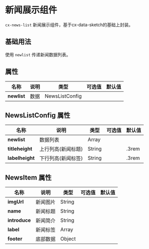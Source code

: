 # 新闻展示组件

`cx-news-list` 新闻展示组件，基于cx-data-sketch的基础上封装。

## 基础用法

使用 `newlist` 传递新闻数据列表。

## 属性

| 名称 | 说明 | 类型 | 可选值 | 默认值 |
| ---- | ----| ---- | ----- | ----- |
| **newlist** | 数据 | NewsListConfig | | |

## NewsListConfig 属性

| 名称 | 说明 | 类型 | 可选值 | 默认值 |
| ----------- | ---- | ------ | ------ | ----- |
| **newlist** | 数据列表 | Array<NewsItem> | | |
| **titleheight** | 上行列高(新闻标题) | String | | .3rem |
| **labelheight** | 下行列高(新闻标签) | String | | .3rem |

## NewsItem 属性

| 名称 | 说明 | 类型 | 可选值 | 默认值 |
| ----------- | ---- | ------ | ------ | ----- |
| **imgUrl** | 新闻图片 | String | | |
| **name** | 新闻标题 | String | | |
| **introduce** | 新闻简介 | String | | |
| **label** | 新闻标签 | Array | | |
| **footer** | 底部数据 | Object | | |
